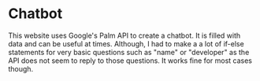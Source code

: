 # Chatbot
This website uses Google's Palm API to create a chatbot. It is filled with data and can be useful at times.
Although, I had to make a a lot of if-else statements for very basic questions such as "name" or "developer" as the API does not seem to reply to those questions. It works fine for most cases though. 
